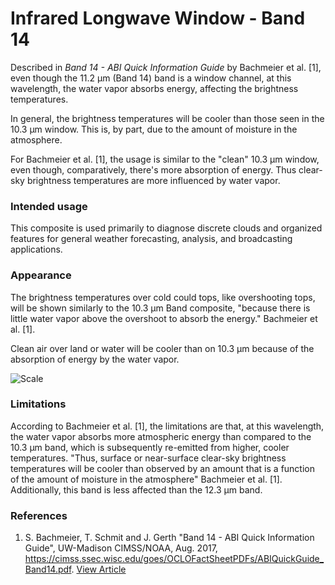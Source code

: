 # Infrared Longwave Window - Band 14

Described in *Band 14 - ABI Quick Information Guide* by Bachmeier et al. [1], even though the 11.2 µm (Band 14) band is a window channel, at this wavelength, the water vapor absorbs energy, affecting the brightness temperatures.

In general, the brightness temperatures will be cooler than those seen in the 10.3 µm window. This is, by part, due to the amount of moisture in the atmosphere.

For Bachmeier et al. [1], the usage is similar to the "clean" 10.3 µm window, even though, comparatively, there's more absorption of energy. Thus clear-sky brightness temperatures are more influenced by water vapor.

### Intended usage

This composite is used primarily to diagnose discrete clouds and organized features for general weather forecasting, analysis, and broadcasting applications.


### Appearance

The brightness temperatures over cold could tops, like overshooting tops, will be shown similarly to the 10.3 µm Band composite, "because there is little water vapor above the overshoot to absorb the energy." Bachmeier et al. [1].

Clean air over land or water will be cooler than on 10.3 µm because of the absorption of energy by the water vapor.

![Scale](lut/cal/abi_ir_11-15.png)

### Limitations

According to Bachmeier et al. [1], the limitations are that, at this wavelength, the water vapor absorbs more atmospheric energy than compared to the 10.3 µm band, which is subsequently re-emitted from higher, cooler temperatures. "Thus, surface or near-surface clear-sky brightness temperatures will be cooler than observed by an amount that is a function of the amount of moisture in the atmosphere" Bachmeier et al. [1]. Additionally, this band is less affected than the 12.3 µm band.


### References

1. S. Bachmeier, T. Schmit and J. Gerth "Band 14 - ABI Quick Information Guide", UW-Madison CIMSS/NOAA, Aug. 2017, https://cimss.ssec.wisc.edu/goes/OCLOFactSheetPDFs/ABIQuickGuide_Band14.pdf. [View Article](https://cimss.ssec.wisc.edu/goes/OCLOFactSheetPDFs/ABIQuickGuide_Band14.pdf)
